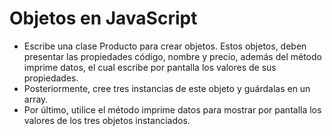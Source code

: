 # Objetos en JavaScript

- Escribe una clase Producto para crear objetos. Estos objetos, deben presentar
las propiedades código, nombre y precio, además del método imprime datos, el
cual escribe por pantalla los valores de sus propiedades.
- Posteriormente, cree tres instancias de este objeto y guárdalas en un array.
- Por último, utilice el método imprime datos para mostrar por pantalla los valores
de los tres objetos instanciados.
